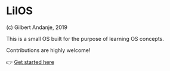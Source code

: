# LilOS

(c) Gilbert Andanje, 2019

This is a small OS built for the purpose of learning OS concepts.

Contributions are highly welcome!

👉 [Get started here](./docs/00_getting_started.md)
